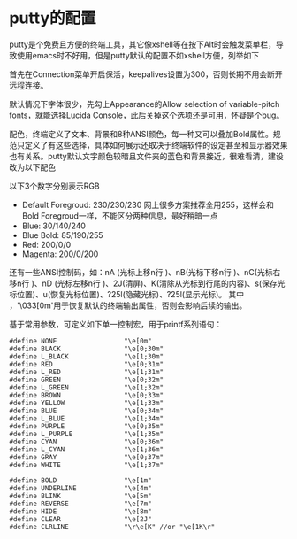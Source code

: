 putty的配置
==
putty是个免费且方便的终端工具，其它像xshell等在按下Alt时会触发菜单栏，导致使用emacs时不好用，但是putty默认的配置不如xshell方便，列举如下

首先在Connection菜单开启保活，keepalives设置为300，否则长期不用会断开远程连接。

默认情况下字体很少，先勾上Appearance的Allow selection of variable-pitch fonts，就能选择Lucida Console，此后关掉这个选项还是可用，怀疑是个bug。

配色，终端定义了文本、背景和8种ANSI颜色，每一种又可以叠加Bold属性。规范只定义了有这些选择，具体如何展示还取决于终端软件的设定甚至和显示器效果也有关系。putty默认文字颜色较暗且文件夹的蓝色和背景接近，很难看清，建设改为以下配色

以下3个数字分别表示RGB

* Default Foregroud: 230/230/230  网上很多方案推荐全用255，这样会和Bold Foregroud一样，不能区分两种信息，最好稍暗一点
* Blue: 30/140/240
* Blue Bold: 85/190/255
* Red: 200/0/0
* Magenta: 200/0/200

还有一些ANSI控制码，如：nA (光标上移n行 )、nB(光标下移n行 )、nC(光标右移n行 )、nD (光标左移n行 )、2J(清屏)、K(清除从光标到行尾的内容)、s(保存光标位置)、u(恢复光标位置)、?25l(隐藏光标)、?25l(显示光标)。     其中 ，'\033[0m'用于恢复默认的终端输出属性，否则会影响后续的输出。

基于常用参数，可定义如下单一控制宏，用于printf系列语句：
```
#define NONE                 "\e[0m"
#define BLACK                "\e[0;30m"
#define L_BLACK              "\e[1;30m"
#define RED                  "\e[0;31m"
#define L_RED                "\e[1;31m"
#define GREEN                "\e[0;32m"
#define L_GREEN              "\e[1;32m"
#define BROWN                "\e[0;33m"
#define YELLOW               "\e[1;33m"
#define BLUE                 "\e[0;34m"
#define L_BLUE               "\e[1;34m"
#define PURPLE               "\e[0;35m"
#define L_PURPLE             "\e[1;35m"
#define CYAN                 "\e[0;36m"
#define L_CYAN               "\e[1;36m"
#define GRAY                 "\e[0;37m"
#define WHITE                "\e[1;37m"

#define BOLD                 "\e[1m"
#define UNDERLINE            "\e[4m"
#define BLINK                "\e[5m"
#define REVERSE              "\e[7m"
#define HIDE                 "\e[8m"
#define CLEAR                "\e[2J"
#define CLRLINE              "\r\e[K" //or "\e[1K\r"
```